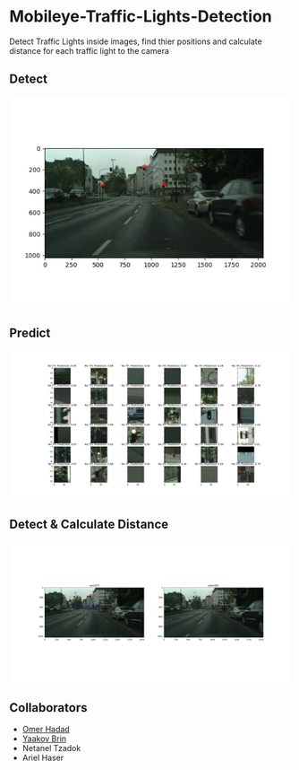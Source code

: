 # Mobileye-Traffic-Lights-Detection
Detect Traffic Lights inside images, find thier positions and calculate distance for each traffic light to the camera

## Detect
![Image](./Figure_1.jpg)

## Predict
![Image](./part2/TFL-Predict.png)

## Detect & Calculate Distance
![Image](./Figure_2.png)

## Collaborators
- [Omer Hadad](https://github.com/omerhad)
- [Yaakov Brin](https://github.com/YB5)
- Netanel Tzadok
- Ariel Haser
